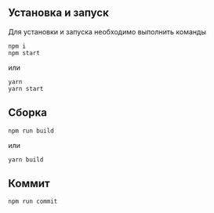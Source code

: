 ## Установка и запуск

Для установки и запуска необходимо выполнить команды

```
npm i
npm start
```

или

```
yarn
yarn start
```

## Сборка

```
npm run build
```

или

```
yarn build
```

## Коммит

```
npm run commit
```
